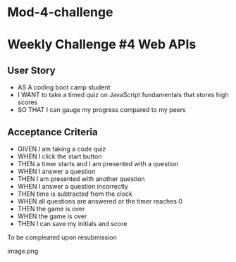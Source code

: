 # Mod-4-challenge
<h1>Weekly Challenge #4 Web APIs</h1>

<h2>User Story</h2>
<ul>
    <li>AS A coding boot camp student</li>
    <li>I WANT to take a timed quiz on JavaScript fundamentals that stores high scores</li>
    <li>SO THAT I can gauge my progress compared to my peers</li>
</ul>

<h2>Acceptance Criteria</h2>
<ul>
    <li>GIVEN I am taking a code quiz</li>
    <li>WHEN I click the start button</li>
    <li>THEN a timer starts and I am presented with a question</li>
    <li>WHEN I answer a question</li>
    <li>THEN I am presented with another question</li>
    <li>WHEN I answer a question incorrectly</li>
    <li>THEN time is subtracted from the clock</li>
    <li>WHEN all questions are answered or the timer reaches 0</li>
    <li>THEN the game is over</li>
    <li>WHEN the game is over</li>
    <li>THEN I can save my initials and score</li>
</ul>

To be compleated upon resubmission

image.png


